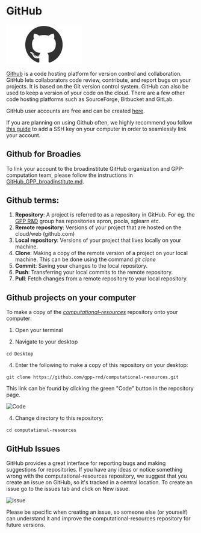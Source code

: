 # GitHub 

<img src="images/github-mark.png" alt="github" width="200"/>

[Github](https://github.com/) is a code hosting platform for version control and collaboration. GitHub lets 
collaborators code review, contribute, and report bugs on your projects. It is based on the Git version control system. GitHub can also be used to keep a version of your code on the cloud. There are a few other code hosting platforms such as SourceForge, Bitbucket and GitLab.

GitHub user accounts are free and can be created [here](https://github.com).

If you are planning on using Github often, we highly recommend you follow [this guide](https://docs.github.com/en/authentication/connecting-to-github-with-ssh/adding-a-new-ssh-key-to-your-github-account) to add a SSH key on your computer in order to seamlessly link your account.

## Github for Broadies
To link your account to the broadinstitute GitHub organization and GPP-computation team, please follow the instructions in [GitHub_GPP_broadinstitute.md](GitHub_GPP_broadinstitute.md).

## Github terms:
1. **Repository**: A project is referred to as a repository in GitHub. For eg. the [GPP R&D](https://github.com/gpp-rnd) 
   group has repositories apron, poola, sglearn etc. 
2. **Remote repository**: Versions of your project that are hosted on the cloud/web (github.com)
3. **Local repository**: Versions of your project that lives locally on your machine. 
4. **Clone**: Making a copy of the remote version of a project on your local machine. This can be done using the command 
   *git clone*
5. **Commit**: Saving your changes to the local repository.
6. **Push**: Transferring your local commits to the remote repository. 
7. **Pull**: Fetch changes from a remote repository to your local repository.

## Github projects on your computer
To make a copy of the *[computational-resources](https://github.com/gpp-rnd/computational-resources)* repository onto your computer:

1. Open your terminal
   
2. Navigate to your desktop
   
```cd Desktop```
   
4. Enter the following to make a copy of this repository on your desktop:

```git clone https://github.com/gpp-rnd/computational-resources.git ```

This link can be found by clicking the green "Code" button in the repository page.
   
   ![Code](images/github_clone_link.png)

4. Change directory to this repository:

```cd computational-resources```

## GitHub Issues

GitHub provides a great interface for reporting bugs and making suggestions for repositories. 
If you have any ideas or notice something wrong with the computational-resources repository, 
we suggest that you create an issue on GitHub, so it's tracked in a central location. To create an issue go to 
the issues tab and click on New issue. 

![Issue](images/github-issue.png)

Please be specific when creating an issue, so someone else (or yourself) can understand it and 
improve the computational-resources repository for future versions.
